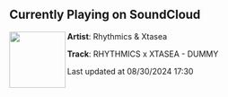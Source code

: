 ## Currently Playing on SoundCloud

[<img align="left" width="100" src="https://i1.sndcdn.com/artworks-nvrIVNVWatz2PiRx-oFVoHw-t500x500.jpg">](https://soundcloud.com/rhythmics/dummy)

**Artist**: Rhythmics & Xtasea 

**Track**: RHYTHMICS x XTASEA - DUMMY

Last updated at 08/30/2024 17:30
